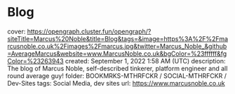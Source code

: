 # Blog

cover: https://opengraph.cluster.fun/opengraph/?siteTitle=Marcus%20Noble&title=Blog&tags=&image=https%3A%2F%2Fmarcusnoble.co.uk%2Fimages%2Fmarcus.jpg&twitter=Marcus_Noble_&github=AverageMarcus&website=www.MarcusNoble.co.uk&bgColor=%23ffffff&fgColor=%23263943
created: September 1, 2022 1:58 AM (UTC)
description: The blog of Marcus Noble, self-described tinkerer, platform engineer and all round average guy!
folder: BOOKMRKS-MTHRFCKR / SOCIAL-MTHRFCKR / Dev-Sites
tags: Social Media, dev sites
url: https://www.marcusnoble.co.uk